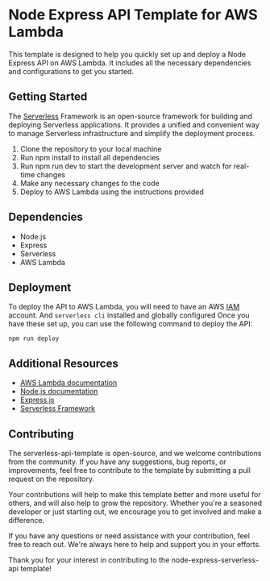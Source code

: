 # Node Express API Template for AWS Lambda

This template is designed to help you quickly set up and deploy a Node Express API on AWS Lambda. It includes all the necessary dependencies and configurations to get you started.

## Getting Started

The [Serverless](https://www.serverless.com/) Framework is an open-source framework for building and deploying Serverless applications. It provides a unified and convenient way to manage Serverless infrastructure and simplify the deployment process.

1. Clone the repository to your local machine
2. Run npm install to install all dependencies
3. Run npm run dev to start the development server and watch for real-time changes
4. Make any necessary changes to the code
5. Deploy to AWS Lambda using the instructions provided

## Dependencies

-  Node.js
-  Express
-  Serverless
-  AWS Lambda

## Deployment

To deploy the API to AWS Lambda, you will need to have an AWS [IAM](https://aws.amazon.com/iam/) account. And `serverless cli` installed and globally configured Once you have these set up, you can use the following command to deploy the API:

```shell
npm run deploy
```

## Additional Resources

-  [AWS Lambda documentation](https://aws.amazon.com/lambda/)
-  [Node.js documentation](https://nodejs.org/en/docs/)
-  [Express.js](https://expressjs.com/)
-  [Serverless Framework](https://www.serverless.com/)

## Contributing

The serverless-api-template is open-source, and we welcome contributions from the community. If you have any suggestions, bug reports, or improvements, feel free to contribute to the template by submitting a pull request on the repository.

Your contributions will help to make this template better and more useful for others, and will also help to grow the repository. Whether you're a seasoned developer or just starting out, we encourage you to get involved and make a difference.

If you have any questions or need assistance with your contribution, feel free to reach out. We're always here to help and support you in your efforts.

Thank you for your interest in contributing to the node-express-serverless-api template!
